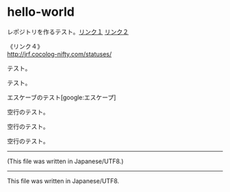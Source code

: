 # hello-world

<!-- Time-stamp: "2020-12-02T19:19:35Z" -->

レポジトリを作るテスト。[リンク１](http://jrf.cocolog-nifty.com/)
[リンク２][リンク３]

《リンク４》  
http://jrf.cocolog-nifty.com/statuses/

テスト。

[リンク３]: http://jrf.cocolog-nifty.com/software/

テスト。

エスケーブのテスト\[google:エスケープ]

空行のテスト。

  
空行のテスト。

  
  
  
空行のテスト。

  

---
(This file was written in Japanese/UTF8.)

---
This file was written in Japanese/UTF8.
